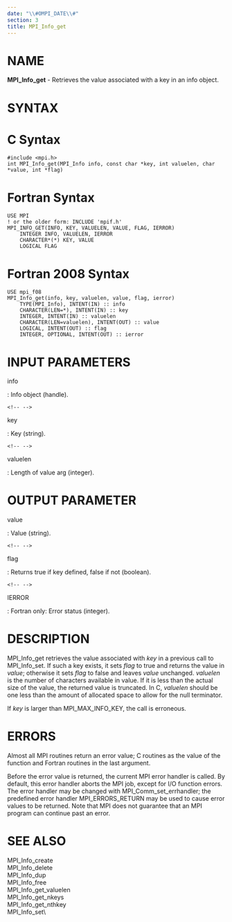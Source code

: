 ```yaml
---
date: "\\#OMPI_DATE\\#"
section: 3
title: MPI_Info_get
---
```


NAME
====

**MPI_Info_get** - Retrieves the value associated with a key in an info
object.

SYNTAX
======

C Syntax
========

    #include <mpi.h>
    int MPI_Info_get(MPI_Info info, const char *key, int valuelen, char *value, int *flag)

Fortran Syntax
==============

    USE MPI
    ! or the older form: INCLUDE 'mpif.h'
    MPI_INFO_GET(INFO, KEY, VALUELEN, VALUE, FLAG, IERROR)
    	INTEGER	INFO, VALUELEN, IERROR
    	CHARACTER*(*) KEY, VALUE
    	LOGICAL FLAG

Fortran 2008 Syntax
===================

    USE mpi_f08
    MPI_Info_get(info, key, valuelen, value, flag, ierror)
    	TYPE(MPI_Info), INTENT(IN) :: info
    	CHARACTER(LEN=*), INTENT(IN) :: key
    	INTEGER, INTENT(IN) :: valuelen
    	CHARACTER(LEN=valuelen), INTENT(OUT) :: value
    	LOGICAL, INTENT(OUT) :: flag
    	INTEGER, OPTIONAL, INTENT(OUT) :: ierror

INPUT PARAMETERS
================

info

:   Info object (handle).

```{=html}
<!-- -->
```

key

:   Key (string).

```{=html}
<!-- -->
```

valuelen

:   Length of value arg (integer).

OUTPUT PARAMETER
================

value

:   Value (string).

```{=html}
<!-- -->
```

flag

:   Returns true if key defined, false if not (boolean).

```{=html}
<!-- -->
```

IERROR

:   Fortran only: Error status (integer).

DESCRIPTION
===========

MPI_Info_get retrieves the value associated with *key* in a previous
call to MPI_Info_set. If such a key exists, it sets *flag* to true and
returns the value in *value*; otherwise it sets *flag* to false and
leaves *value* unchanged. *valuelen* is the number of characters
available in value. If it is less than the actual size of the value, the
returned value is truncated. In C, *valuelen* should be one less than
the amount of allocated space to allow for the null terminator.

If *key* is larger than MPI_MAX_INFO_KEY, the call is erroneous.

ERRORS
======

Almost all MPI routines return an error value; C routines as the value
of the function and Fortran routines in the last argument.

Before the error value is returned, the current MPI error handler is
called. By default, this error handler aborts the MPI job, except for
I/O function errors. The error handler may be changed with
MPI_Comm_set_errhandler; the predefined error handler MPI_ERRORS_RETURN
may be used to cause error values to be returned. Note that MPI does not
guarantee that an MPI program can continue past an error.

SEE ALSO
========

MPI_Info_create\
MPI_Info_delete\
MPI_Info_dup\
MPI_Info_free\
MPI_Info_get_valuelen\
MPI_Info_get_nkeys\
MPI_Info_get_nthkey\
MPI_Info_set\
